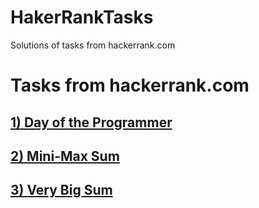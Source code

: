 # HakerRankTasks
Solutions of tasks from hackerrank.com
# Tasks from hackerrank.com
## [1) Day of the Programmer](https://www.hackerrank.com/challenges/day-of-the-programmer/problem)
## [2) Mini-Max Sum](https://www.hackerrank.com/challenges/mini-max-sum/problem)
## [3) Very Big Sum](https://www.hackerrank.com/challenges/a-very-big-sum/problem)
